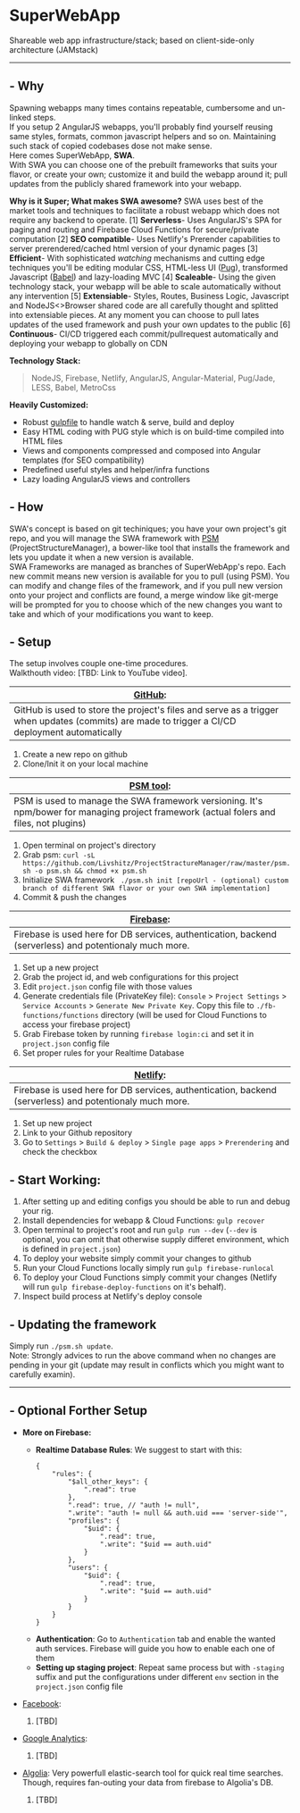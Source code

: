 # SuperWebApp
Shareable web app infrastructure/stack; based on client-side-only architecture (JAMstack)

------------------------------------

## - Why
Spawning webapps many times contains repeatable, cumbersome and un-linked steps.  
If you setup 2 AngularJS webapps, you'll probably find yourself reusing same styles, formats, common javascript helpers and so on. Maintaining such stack of copied codebases dose not make sense.  
Here comes SuperWebApp, **SWA**.   
With SWA you can choose one of the prebuilt frameworks that suits your flavor, or create your own; customize it and build the webapp around it; pull updates from the publicly shared framework into your webapp.  

**Why is it Super; What makes SWA awesome?**
SWA uses best of the market tools and techniques to facilitate a robust webapp which does not require any backend to operate.
[1] **Serverless**- Uses AngularJS's SPA for paging and routing and Firebase Cloud Functions for secure/private computation
[2] **SEO compatible**- Uses Netlify's Prerender capabilities to server prerendered/cached html version of your dynamic pages
[3] **Efficient**- With sophisticated *watching* mechanisms and cutting edge techniques you'll be editing modular CSS, HTML-less UI ([Pug](https://pugjs.org)), transformed Javascript ([Babel](https://babeljs.io)) and lazy-loading MVC
[4] **Scaleable**- Using the given technology stack, your webapp will be able to scale automatically without any intervention
[5] **Extensiable**- Styles, Routes, Business Logic, Javascript and NodeJS<>Browser shared code are all carefully thought and splitted into extensiable pieces. At any moment you can choose to pull lates updates of the used framework and push your own updates to the public
[6] **Continuous**- CI/CD triggered each commit/pullrequest automatically and deploying your webapp to globally on CDN

**Technology Stack:**
> NodeJS, Firebase, Netlify, AngularJS, Angular-Material, Pug/Jade, LESS, Babel, MetroCss

**Heavily Customized:**
- Robust [gulpfile](https://gulpjs.com/) to handle watch & serve, build and deploy
- Easy HTML coding with PUG style which is on build-time compiled into HTML files
- Views and components compressed and composed into Angular templates (for SEO compatibility)
- Predefined useful styles and helper/infra functions
- Lazy loading AngularJS views and controllers


## - How
SWA's concept is based on git techiniques; you have your own project's git repo, and you will manage the SWA framework with [PSM](https://github.com/Livshitz/ProjectStructureManager) (ProjectStructureManager), a bower-like tool that installs the framework and lets you update it when a new version is available.  
SWA Frameworks are managed as branches of SuperWebApp's repo. Each new commit means new version is available for you to pull (using PSM).
You can modify and change files of the framework, and if you pull new version onto your project and conflicts are found, a merge window like git-merge will be prompted for you to choose which of the new changes you want to take and which of your modifications you want to keep.

## - Setup
The setup involves couple one-time procedures.  
Walkthouth video: [TBD: Link to YouTube video].

| [GitHub](https://github.com): |
| ----- |
| GitHub is used to store the project's files and serve as a trigger when updates (commits) are made to trigger a CI/CD deployment automatically |
1. Create a new repo on github
2. Clone/Init it on your local machine

| [PSM tool](https://github.com/Livshitz/ProjectStructureManager): |
| ----- |
| PSM is used to manage the SWA framework versioning. It's npm/bower for managing project framework (actual folers and files, not plugins) |
1. Open terminal on project's directory
2. Grab psm: ``` curl -sL https://github.com/Livshitz/ProjectStractureManager/raw/master/psm.sh -o psm.sh && chmod +x psm.sh ```
3. Initialize SWA framework ``` ./psm.sh init [repoUrl - (optional) custom branch of different SWA flavor or your own SWA implementation]```
4. Commit & push the changes

| [Firebase](https://firebase.google.com): |
| ----- |
| Firebase is used here for DB services, authentication, backend (serverless) and potentionaly much more. |
1. Set up a new project
2. Grab the project id, and web configurations for this project
3. Edit ```project.json``` config file with those values
4. Generate credentials file (PrivateKey file): `Console` > `Project Settings` > `Service Accounts` > `Generate New Private Key`. Copy this file to ```./fb-functions/functions``` directory (will be used for Cloud Functions to access your firebase project)
5. Grab Firebase token by running `firebase login:ci` and set it in `project.json` config file
6. Set proper rules for your Realtime Database

| [Netlify](https://netlify.com): |
| ----- |
| Firebase is used here for DB services, authentication, backend (serverless) and potentionaly much more. |
1. Set up new project 
2. Link to your Github repository
3. Go to `Settings` > `Build & deploy` > `Single page apps` > `Prerendering` and check the checkbox

## - Start Working:
1. After setting up and editing configs you should be able to run and debug your rig.
2. Install dependencies for webapp & Cloud Functions: `gulp recover`
2. Open terminal to project's root and run `gulp run --dev` (`--dev` is optional, you can omit that otherwise supply differet environment, which is defined in `project.json`)
3. To deploy your website simply commit your changes to github
4. Run your Cloud Functions locally simply run `gulp firebase-runlocal`
4. To deploy your Cloud Functions simply commit your changes (Netlify will run `gulp firebase-deploy-functions` on it's behalf).  
5. Inspect build process at Netlify's deploy console

## - Updating the framework
Simply run `./psm.sh update`.  
Note: Strongly advices to run the above command when no changes are pending in your git (update may result in conflicts which you might want to carefully examin).

----

## - Optional Forther Setup

* **More on Firebase:**
	* **Realtime Database Rules**: We suggest to start with this: 
		```
		{
			"rules": {
				"$all_other_keys": {
					".read": true
				},
				".read": true, // "auth != null",
				".write": "auth != null && auth.uid === 'server-side'",
				"profiles": {
					"$uid": {
						".read": true,
						".write": "$uid == auth.uid"
					}
				},
				"users": {
					"$uid": {
						".read": true,
						".write": "$uid == auth.uid"
					}
				}
			}
		}
		```
	* **Authentication**: Go to `Authentication` tab and enable the wanted auth services. Firebase will guide you how to enable each one of them
	* **Setting up staging project**: Repeat same process but with `-staging` suffix and put the configurations under different `env` section in the `project.json` config file
* [Facebook](https://developers.facebook.com):
	1. [TBD]

* [Google Analytics](https://analytics.google.com):
	1. [TBD] 

* [Algolia](https://algolia.com):
Very powerfull elastic-search tool for quick real time searches. Though, requires fan-outing your data from firebase to Algolia's DB.
	1. [TBD]

